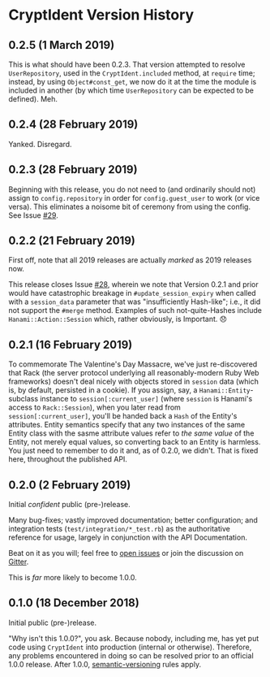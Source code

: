 # CryptIdent Version History

## 0.2.5 (1 March 2019)

This is what should have been 0.2.3. That version attempted to resolve `UserRepository`, used in the `CryptIdent.included` method, at `require` time; instead, by using `Object#const_get`, we now do it at the time the module is included in another (by which time `UserRepository` can be expected to be defined). Meh.

## 0.2.4 (28 February 2019)

Yanked. Disregard.

## 0.2.3 (28 February 2019)

Beginning with this release, you do not need to (and ordinarily should not) assign to `config.repository` in order for `config.guest_user` to work (or vice versa). This eliminates a noisome bit of ceremony from using the config. See Issue  [#29](https://github.com/jdickey/crypt_ident/issues/29).

## 0.2.2 (21 February 2019)

First off, note that all 2019 releases are actually *marked* as 2019 releases now.

This release closes Issue [#28](https://github.com/jdickey/crypt_ident/issues/28), wherein we note that Version 0.2.1 and prior would have catastrophic breakage in `#update_session_expiry` when called with a `session_data` parameter that was "insufficiently Hash-like"; i.e., it did not support the `#merge` method. Examples of such not-quite-Hashes include `Hanami::Action::Session` which, rather obviously, is Important. 😞

## 0.2.1 (16 February 2019)

To commemorate The Valentine's Day Massacre, we've just re-discovered that Rack (the server protocol underlying all reasonably-modern Ruby Web frameworks) doesn't deal nicely with objects stored in `session` data (which is, by default, persisted in a cookie). If you assign, say, a `Hanami::Entity`-subclass instance to `session[:current_user]` (where `session` is Hanami's access to `Rack::Session`), when you later read from `session[:current_user]`, you'll be handed back a `Hash` of the Entity's attributes. Entity semantics specify that any two instances of the same Entity class with the sasme attribute values refer to _the same value_ of the Entity, not merely equal values, so converting back to an Entity is harmless. You just need to remember to do it and, as of 0.2.0, we didn't. That is fixed here, throughout the published API.

## 0.2.0 (2 February 2019)

Initial *confident* public (pre-)release.

Many bug-fixes; vastly improved documentation; better configuration; and integration tests (`test/integration/*_test.rb`) as the authoritative reference for usage, largely in conjunction with the API Documentation.

Beat on it as you will; feel free to [open issues](https://github.com/jdickey/crypt_ident/issues/new) or join the discussion on [Gitter](https://gitter.im/crypt_ident).

This is *far* more likely to become 1.0.0.

## 0.1.0 (18 December 2018)

Initial public (pre-)release.

"Why isn't this 1.0.0?", you ask. Because nobody, including me, has yet put code using `CryptIdent` into production (internal or otherwise). Therefore, any problems encountered in doing so can be resolved prior to an official 1.0.0 release. After 1.0.0, [semantic-versioning](https://semver.org/) rules apply.

